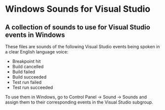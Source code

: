 # Windows Sounds for Visual Studio
## A collection of sounds to use for Visual Studio events in Windows

These files are sounds of the following Visual Studio events being spoken in a clear English language voice:
- Breakpoint hit
- Build cancelled
- Build failed
- Build succeeded 
- Test run failed
- Test run succeeded

To use them in Windows, go to Control Panel -> Sound -> Sounds and assign them to their corresponding events in the Visual Studio subgroup.
